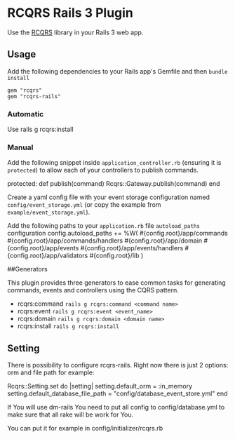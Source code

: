 # RCQRS Rails 3 Plugin

Use the [RCQRS](https://github.com/slashdotdash/rcqrs) library in your Rails 3 web app.

## Usage

Add the following dependencies to your Rails app's Gemfile and then `bundle install`

    gem "rcqrs"
    gem "rcqrs-rails"

### Automatic
Use rails g rcqrs:install 

### Manual

Add the following snippet inside `application_controller.rb` (ensuring it is `protected`) to allow each of your controllers to publish commands.

  protected:
    def publish(command)
      Rcqrs::Gateway.publish(command)
    end

Create a yaml config file with your event storage configuration named `config/event_storage.yml` (or copy the example from `example/event_storage.yml`).

Add the following paths to your `application.rb` file `autoload_paths` configuration
    config.autoload_paths += %W(
								  #{config.root}/app/commands
								  #{config.root}/app/commands/handlers
								  #{config.root}/app/domain
								  #{config.root}/app/events
								  #{config.root}/app/events/handlers
								  #{config.root}/app/validators
								  #{config.root}/lib
								)

##Generators

This plugin provides three generators to ease common tasks for generating commands, events and controllers using the CQRS pattern.

 * rcqrs:command          `rails g rcqrs:command <command name>`
 * rcqrs:event            `rails g rcqrs:event <event_name>`
 * rcqrs:domain           `rails g rcqrs:domain <domain name>`
 * rcqrs:install          `rails g rcqrs:install`
 
## Setting

There is possibility to configure rcqrs-rails. Right now there is just 2 options: orm and file path for example:

  Rcqrs::Setting.set do |setting|
    setting.default_orm = :in_memory 
    setting.default_database_file_path = "config/database_event_store.yml" 
  end 

  If You will use dm-rails You need to put all config to config/database.yml to make sure that all rake will be work for You.

You can put it for example in config/initializer/rcqrs.rb
